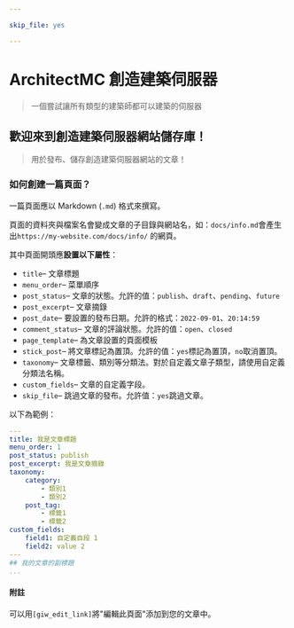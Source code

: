 ```yaml
---

skip_file: yes

---
```


# ArchitectMC 創造建築伺服器
> 一個嘗試讓所有類型的建築師都可以建築的伺服器
## 歡迎來到創造建築伺服器網站儲存庫！
> 用於發布、儲存創造建築伺服器網站的文章！
### 如何創建一篇頁面？

一篇頁面應以 Markdown (`.md`) 格式來撰寫。

頁面的資料夾與檔案名會變成文章的子目錄與網站名，如：`docs/info.md`會產生出```https://my-website.com/docs/info/``` 的網頁。

其中頁面開頭應**設置以下屬性**：

- `title`– 文章標題
- `menu_order`– 菜單順序
- `post_status`– 文章的狀態。允許的值：`publish`、`draft`、`pending`、`future`
- `post_excerpt`– 文章摘錄
- `post_date`– 要設置的發布日期。允許的格式：`2022-09-01`、`20:14:59`
- `comment_status`– 文章的評論狀態。允許的值：`open`、`closed`
- `page_template`– 為文章設置的頁面模板
- `stick_post`– 將文章標記為置頂。允許的值：`yes`標記為置頂，`no`取消置頂。
- `taxonomy`– 文章標籤、類別等分類法。對於自定義文章子類型，請使用自定義分類法名稱。
- `custom_fields`– 文章的自定義字段。
- `skip_file`– 跳過文章的發布。允許值：`yes`跳過文章。


以下為範例：
```yaml
---
title: 我是文章標題
menu_order: 1
post_status: publish
post_excerpt: 我是文章摘錄
taxonomy:
    category:
        - 類別1
        - 類別2
    post_tag:
        - 標籤1
        - 標籤2
custom_fields:
    field1: 自定義自段 1
    field2: value 2
---
## 我的文章的副標題
...
```

#### 附註
可以用`[giw_edit_link]`將"編輯此頁面"添加到您的文章中。
